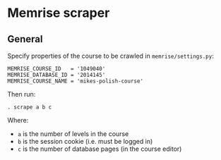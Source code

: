 # Memrise scraper

## General

Specify properties of the course to be crawled in `memrise/settings.py`:

```
MEMRISE_COURSE_ID   = '1049040'
MEMRISE_DATABASE_ID = '2014145'
MEMRISE_COURSE_NAME = 'mikes-polish-course'
```

Then run:

```
. scrape a b c
```

Where:

* `a` is the number of levels in the course
* `b` is the session cookie (i.e. must be logged in)
* `c` is the number of database pages (in the course editor)
